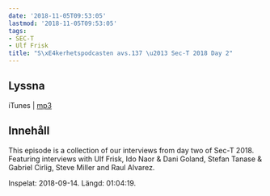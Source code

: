 ```yaml
---
date: '2018-11-05T09:53:05'
lastmod: '2018-11-05T09:53:05'
tags:
- SEC-T
- Ulf Frisk
title: "S\xE4kerhetspodcasten avs.137 \u2013 Sec-T 2018 Day 2"
---
```

## Lyssna

iTunes \| [mp3](http://traffic.libsyn.com/sakerhetspodcasten/SEC-T_0xB_Day_2.mp3)

## Innehåll

This episode is a collection of our interviews from day two of Sec-T 2018. Featuring
interviews with Ulf Frisk, Ido Naor & Dani Goland, Stefan Tanase & Gabriel Cirlig,
Steve Miller and Raul Alvarez.

Inspelat: 2018-09-14. Längd: 01:04:19.

